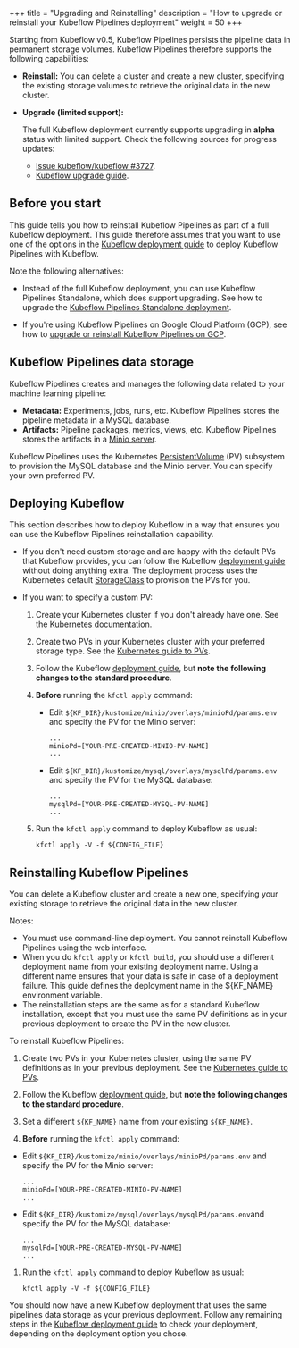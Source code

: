 +++
title = "Upgrading and Reinstalling"
description = "How to upgrade or reinstall your Kubeflow Pipelines deployment"
weight = 50
+++

Starting from Kubeflow v0.5, Kubeflow Pipelines persists the
pipeline data in permanent storage volumes. Kubeflow Pipelines therefore
supports the following capabilities:

* **Reinstall:** You can delete a cluster and create a new cluster, specifying
  the existing storage volumes to retrieve the original data in the new cluster.

* **Upgrade (limited support):**

    The full Kubeflow deployment currently supports upgrading in **alpha**
    status with limited support. Check the following sources for progress
    updates:

    * [Issue kubeflow/kubeflow #3727](https://github.com/kubeflow/kubeflow/issues/3727).
    * [Kubeflow upgrade guide](/docs/upgrading/upgrade/).

## Before you start

This guide tells you how to reinstall Kubeflow Pipelines as part of a
full Kubeflow deployment. This guide therefore assumes that you want to use one 
of the options in the [Kubeflow deployment 
guide](/docs/started/getting-started/) to deploy Kubeflow Pipelines with 
Kubeflow.

Note the following alternatives:

* Instead of the full Kubeflow deployment, you can use Kubeflow Pipelines 
  Standalone, which does support upgrading. See how to upgrade the
  [Kubeflow Pipelines Standalone
  deployment](/docs/pipelines/installation/standalone-deployment/#upgrade).

* If you're using Kubeflow Pipelines on Google Cloud Platform (GCP), see how to
  [upgrade or reinstall Kubeflow Pipelines on 
  GCP](/docs/gke/pipelines/upgrade/).

## Kubeflow Pipelines data storage

Kubeflow Pipelines creates and manages the following data related to your 
machine learning pipeline: 

* **Metadata:** Experiments, jobs, runs, etc. Kubeflow Pipelines 
  stores the pipeline metadata in a MySQL database.
* **Artifacts:** Pipeline packages, metrics, views, etc. Kubeflow Pipelines 
  stores the artifacts in a [Minio server](https://docs.minio.io/).

Kubeflow Pipelines uses the Kubernetes
[PersistentVolume](https://kubernetes.io/docs/concepts/storage/persistent-volumes/#types-of-persistent-volumes)
(PV) subsystem to provision the MySQL database and the Minio server. 
You can specify your own preferred PV.

## Deploying Kubeflow

This section describes how to deploy Kubeflow in a way that ensures you can use
the Kubeflow Pipelines reinstallation capability.

* If you don't need custom storage and are happy with the default PVs that
  Kubeflow provides, you can follow the Kubeflow
  [deployment guide](/docs/started/getting-started/)
  without doing anything extra. The deployment process uses the Kubernetes 
  default
  [StorageClass](https://kubernetes.io/docs/concepts/storage/storage-classes/#the-storageclass-resource)
  to provision the PVs for you. 

* If you want to specify a custom PV:

  1. Create your Kubernetes cluster if you don't already have one. 
     See the [Kubernetes documentation](https://kubernetes.io/docs/setup/).

  1. Create two PVs in your Kubernetes cluster with your preferred storage type. 
     See the
     [Kubernetes guide to PVs](https://kubernetes.io/docs/concepts/storage/persistent-volumes/#persistent-volumes).  

  1. Follow the Kubeflow
     [deployment guide](/docs/started/getting-started/),
     but **note the following changes to the standard procedure**.

  1. **Before** running the `kfctl apply` command:

      * Edit `${KF_DIR}/kustomize/minio/overlays/minioPd/params.env` and specify
        the PV for the Minio server:
        
        ```
        ...
        minioPd=[YOUR-PRE-CREATED-MINIO-PV-NAME]
        ...
        ```

      * Edit `${KF_DIR}/kustomize/mysql/overlays/mysqlPd/params.env` and specify
        the PV for the MySQL database:

        ```
        ...
        mysqlPd=[YOUR-PRE-CREATED-MYSQL-PV-NAME]
        ...
        ```

  1. Run the `kfctl apply` command to deploy Kubeflow as usual:

        ```
        kfctl apply -V -f ${CONFIG_FILE}
        ``` 

## Reinstalling Kubeflow Pipelines

You can delete a Kubeflow cluster and create a new one, specifying
your existing storage to retrieve the original data in the new cluster.

Notes:

* You must use command-line deployment. 
  You cannot reinstall Kubeflow Pipelines using the web interface.
* When you do `kfctl apply` or `kfctl build`, you should use a different 
  deployment name from your existing deployment name. Using a different name
  ensures that your data is safe in case of a deployment failure. This guide 
  defines the deployment name in the ${KF_NAME} environment variable. 
* The reinstallation steps are the same as for a standard Kubeflow installation, 
  except that you must use the same PV definitions as in your previous 
  deployment to create the PV in the new cluster.

To reinstall Kubeflow Pipelines:

1. Create two PVs in your Kubernetes cluster, using the same PV definitions as
   in your previous deployment. See the
   [Kubernetes guide to PVs](https://kubernetes.io/docs/concepts/storage/persistent-volumes/#persistent-volumes).  

1. Follow the Kubeflow
   [deployment guide](/docs/started/getting-started/),
   but **note the following changes to the standard procedure**.

1. Set a different `${KF_NAME}` name from your existing `${KF_NAME}`.

1. **Before** running the `kfctl apply` command:

  * Edit `${KF_DIR}/kustomize/minio/overlays/minioPd/params.env` and specify
    the PV for the Minio server:
      
    ```
    ...
    minioPd=[YOUR-PRE-CREATED-MINIO-PV-NAME]
    ...
    ```

  * Edit `${KF_DIR}/kustomize/mysql/overlays/mysqlPd/params.env`and specify
    the PV for the MySQL database:

    ```
    ...
    mysqlPd=[YOUR-PRE-CREATED-MYSQL-PV-NAME]
    ...
    ```

1. Run the `kfctl apply` command to deploy Kubeflow as usual:

    ```
    kfctl apply -V -f ${CONFIG_FILE}
    ``` 

You should now have a new Kubeflow deployment that uses the same pipelines data 
storage as your previous deployment. Follow any remaining steps in the 
[Kubeflow deployment guide](/docs/started/getting-started/)
to check your deployment, depending on the deployment option you chose.
